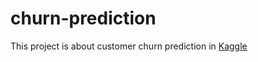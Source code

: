 # churn-prediction
This project is about customer churn prediction in [Kaggle](https://www.kaggle.com/frtgnn/dunnhumby-the-complete-journey)
